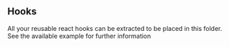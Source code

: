 ## Hooks

All your reusable react hooks can be extracted to be placed in this folder.
See the available example for further information
